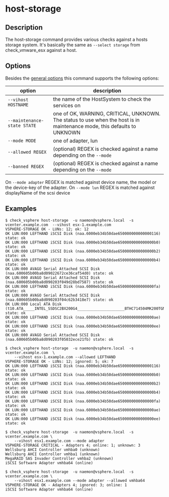 # host-storage

## Description

The host-storage command provides various checks against a hosts storage system.
It's basically the same as `--select storage` from check\_vmware\_esx against a
host.

## Options

Besides the [general options](/cmd/) this command supports the following
options:

| option | description |
|---|---|
| `--vihost HOSTNAME` | the name of the HostSystem to check the services on |
| `--maintenance-state STATE` | one of OK, WARNING, CRITICAL, UNKNOWN. The status to use when the host is in maintenance mode, this defaults to UNKNOWN |
| `--mode MODE` | one of adapter, lun |
| `--allowed REGEX` | (optional) REGEX is checked against a name depending on the `--mode` |
| `--banned REGEX` | (optional) REGEX is checked against a name depending on the `--mode` |

On `--mode adapter` REGEX is matched against device name, the model or the device-key of the adapter.
On `--mode lun` REGEX is matched against displayName of the scsi device

## Examples

```
$ check_vsphere host-storage  -u naemon@vsphere.local  -s vcenter.example.com  --vihost esx-1.example.com
VSPHERE-STORAGE OK - LUNs: 12; ok: 12
OK LUN:000 LEFTHAND iSCSI Disk (naa.6000eb34b50dae650000000000000116) state: ok
OK LUN:000 LEFTHAND iSCSI Disk (naa.6000eb34b50dae6500000000000000b0) state: ok
OK LUN:000 LEFTHAND iSCSI Disk (naa.6000eb34b50dae6500000000000000b2) state: ok
OK LUN:000 LEFTHAND iSCSI Disk (naa.6000eb34b50dae6500000000000000b4) state: ok
OK LUN:000 AVAGO Serial Attached SCSI Disk (naa.600605b00ba8d09022672ce36caf54d0) state: ok
OK LUN:000 AVAGO Serial Attached SCSI Disk (naa.600605b00ba8d090203f049d28bd7587) state: ok
OK LUN:000 LEFTHAND iSCSI Disk (naa.6000eb34b50dae6500000000000000fa) state: ok
OK LUN:000 AVAGO Serial Attached SCSI Disk (naa.600605b00ba8d090203f04c62b3418e7) state: ok
OK LUN:000 Local ATA Disk (t10.ATA_____INTEL_SSDSC2BX200G4_____________________BTHC714504MK200TGN__) state: ok
OK LUN:000 LEFTHAND iSCSI Disk (naa.6000eb34b50dae6500000000000000ae) state: ok
OK LUN:000 LEFTHAND iSCSI Disk (naa.6000eb34b50dae6500000000000000ee) state: ok
OK LUN:000 AVAGO Serial Attached SCSI Disk (naa.600605b00ba8d090203f05032ece21fb) state: ok
```

```
$ check_vsphere host-storage  -u naemon@vsphere.local  -s vcenter.example.com  \
    --vihost esx-1.example.com --allowed LEFTHAND
VSPHERE-STORAGE OK - LUNs: 12; ignored: 5; ok: 7
OK LUN:000 LEFTHAND iSCSI Disk (naa.6000eb34b50dae650000000000000116) state: ok
OK LUN:000 LEFTHAND iSCSI Disk (naa.6000eb34b50dae6500000000000000b0) state: ok
OK LUN:000 LEFTHAND iSCSI Disk (naa.6000eb34b50dae6500000000000000b2) state: ok
OK LUN:000 LEFTHAND iSCSI Disk (naa.6000eb34b50dae6500000000000000b4) state: ok
OK LUN:000 LEFTHAND iSCSI Disk (naa.6000eb34b50dae6500000000000000fa) state: ok
OK LUN:000 LEFTHAND iSCSI Disk (naa.6000eb34b50dae6500000000000000ae) state: ok
OK LUN:000 LEFTHAND iSCSI Disk (naa.6000eb34b50dae6500000000000000ee) state: ok
```

```
$ check_vsphere host-storage  -u naemon@vsphere.local  -s vcenter.example.com \
    --vihost esx1.example.com --mode adapter
VSPHERE-STORAGE CRITICAL - Adapters 4; online: 1; unknown: 3
Wellsburg AHCI Controller vmhba0 (unknown)
Wellsburg AHCI Controller vmhba1 (unknown)
MegaRAID SAS Invader Controller vmhba2 (unknown)
iSCSI Software Adapter vmhba64 (online)
```

```
$ check_vsphere host-storage  -u naemon@vsphere.local  -s vcenter.example.com \
    --vihost esx1.example.com --mode adapter --allowed vmhba64
VSPHERE-STORAGE OK - Adapters 4; ignored: 3; online: 1
iSCSI Software Adapter vmhba64 (online)
```
